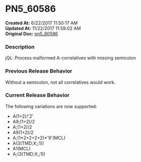 # PN5_60586

**Created At:** 6/22/2017 11:50:17 AM  
**Updated At:** 11/22/2017 11:59:02 AM  
**Original Doc:** [pn5_60586](https://docs.jbase.com/36526-5-6-2-release-notes/pn5_60586)  


### Description

jQL: Process malformed A-correlatives with missing semicolon



### Previous Release Behavior

Without a semicolon, not all correlatives would work.



### Current Release Behavior

The following variations are now supported:

- A(1+2)/'2'
- A9;(1+2)/2
- A;(1+2)/2
- A9(1+2)/2
- A;(1\*2+2+2+2)\*'9'(MCL)
- A(3(TMD;X;;1))
- A1(MCL)
- A;(3(TMD;X;;1))

